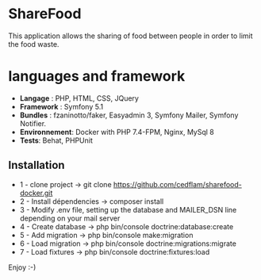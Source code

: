 # ShareFood
  
This application allows the sharing of food between people in order to limit the food waste.

# languages and framework
* **Langage** : PHP, HTML, CSS, JQuery
* **Framework** : Symfony 5.1
* **Bundles** : fzaninotto/faker,  Easyadmin 3, Symfony Mailer, Symfony Notifier.
* **Environnement**: Docker with PHP 7.4-FPM, Nginx, MySql 8 
* **Tests**: Behat, PHPUnit

## Installation
* 1 - clone project -> git clone https://github.com/cedflam/sharefood-docker.git 
* 2 - Install dépendencies -> composer install 
* 3 - Modify .env file,  setting up the database and MAILER_DSN line depending on your mail server 
* 4 - Create database -> php bin/console doctrine:database:create
* 5 - Add migration -> php bin/console make:migration 
* 6 - Load migration -> php bin/console doctrine:migrations:migrate
* 7 - Load fixtures -> php bin/console doctrine:fixtures:load 


Enjoy :-) 
